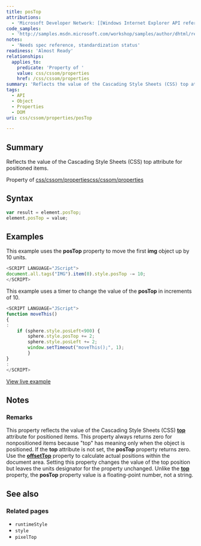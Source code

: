 ```yaml
---
title: posTop
attributions:
  - 'Microsoft Developer Network: [[Windows Internet Explorer API reference](http://msdn.microsoft.com/en-us/library/ie/hh828809%28v=vs.85%29.aspx) Article]'
code_samples:
  - 'http://samples.msdn.microsoft.com/workshop/samples/author/dhtml/refs/pixelWidth.htm'
notes:
  - 'Needs spec reference, standardization status'
readiness: 'Almost Ready'
relationships:
  applies_to:
    predicate: 'Property of '
    value: css/cssom/properties
    href: /css/cssom/properties
summary: 'Reflects the value of the Cascading Style Sheets (CSS) top attribute for positioned items.'
tags:
  - API
  - Object
  - Properties
  - DOM
uri: css/cssom/properties/posTop

---
```

## Summary

Reflects the value of the Cascading Style Sheets (CSS) top attribute for positioned items.

Property of [css/cssom/properties](/css/cssom/properties)[css/cssom/properties](/css/cssom/properties)

## Syntax

``` js
var result = element.posTop;
element.posTop = value;
```

## Examples

This example uses the **posTop** property to move the first **img** object up by 10 units.

``` js
<SCRIPT LANGUAGE="JScript">
document.all.tags("IMG").item(0).style.posTop -= 10;
</SCRIPT>
```

This example uses a timer to change the value of the **posTop** in increments of 10.

``` js
<SCRIPT LANGUAGE="JScript">
function moveThis()
{
:
    if (sphere.style.posLeft<900) {
        sphere.style.posTop += 2;
        sphere.style.posLeft += 2;
        window.setTimeout("moveThis();", 1);
        }
}
:
</SCRIPT>
```

[View live example](http://samples.msdn.microsoft.com/workshop/samples/author/dhtml/refs/pixelWidth.htm)

## Notes

### Remarks

This property reflects the value of the Cascading Style Sheets (CSS) [**top**](/css/properties/top) attribute for positioned items. This property always returns zero for nonpositioned items because "top" has meaning only when the object is positioned. If the **top** attribute is not set, the **posTop** property returns zero. Use the [**offsetTop**](/dom/HTMLElement/offsetTop) property to calculate actual positions within the document area. Setting this property changes the value of the top position but leaves the units designator for the property unchanged. Unlike the [**top**](/css/properties/top) property, the **posTop** property value is a floating-point number, not a string.

## See also

### Related pages

-   `runtimeStyle`
-   `style`
-   `pixelTop`
